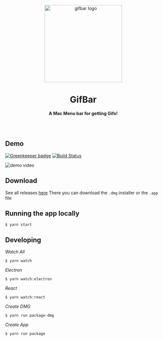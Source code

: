 <div align="center">
	<img height="250" src="./assets/gif-original-full-size.png" alt="gifbar logo">
	<h1><b>GifBar</b></h1>
	<p><b>A Mac Menu bar for getting Gifs!</b></p>
	</br>
	</br>
</div>

## Demo

[![Greenkeeper badge](https://badges.greenkeeper.io/joshghent/gifbar.svg)](https://greenkeeper.io/) [![Build Status](https://travis-ci.com/willany/gifbar.svg?branch=master)](https://travis-ci.com/willany/gifbar)

![demo video](./demo.gif)

## Download
See all releases [here](https://github.com/joshghent/gifbar/releases)
There you can download the `.dmg` installer or the `.app` file

## Running the app locally

```shell
$ yarn start
```

## Developing

_Watch All_
```shell
$ yarn watch
```

_Electron_
```shell
$ yarn watch:electron
```

_React_
```shell
$ yarn watch:react
```

_Create DMG_
```shell
$ yarn run package-dmg
```

_Create App_
```shell
$ yarn run package
```
